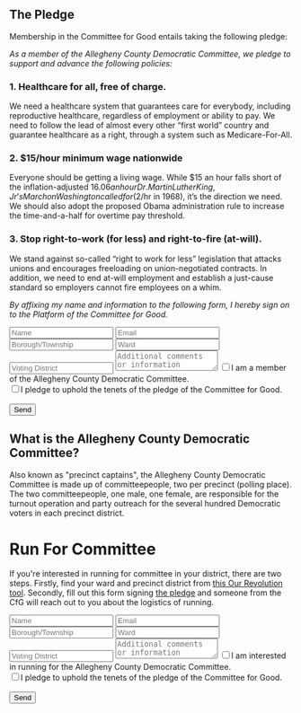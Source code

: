 ## The Pledge

Membership in the Committee for Good entails taking the following pledge: 

*As a member of the Allegheny County Democratic Committee, we pledge to support and advance the following policies:*

### 1. Healthcare for all, free of charge.

We need a healthcare system that guarantees care for everybody, including reproductive healthcare, regardless of employment or ability to pay. We need to follow the lead of almost every other “first world” country and guarantee healthcare as a right, through a system such as Medicare-For-All.

### 2. $15/hour minimum wage nationwide

Everyone should be getting a living wage. While $15 an hour falls short of the inflation-adjusted $16.06 an hour Dr. Martin Luther King, Jr’s March on Washington called for ($2/hr in 1968), it’s the direction we need. We should also adopt the proposed Obama administration rule to increase the time-and-a-half for overtime pay threshold.

### 3. Stop right-to-work (for less) and right-to-fire (at-will).

We stand against so-called “right to work for less” legislation that attacks unions and encourages freeloading on union-negotiated contracts. In addition, we need to end at-will employment and establish a just-cause standard so employers cannot fire employees on a whim.

*By affixing my name and information to the following form, I hereby sign on to the Platform of the Committee for Good.*

<form method="POST" action="https://formspree.io/sean@spb.li">
  <input type="text" name="name" placeholder="Name">
  <input type="email" name="email" placeholder="Email">
  <input type="text" name="borough" placeholder="Borough/Township">
  <input type="number" name="ward" placeholder="Ward">
  <input type="number" name="district" placeholder="Voting District">
  <textarea name="message" placeholder="Additional comments or information"></textarea>
  <input type="checkbox" name="member">I am a member of the Allegheny County Democratic Committee.<br />
  <input type="checkbox" name="pledge">I pledge to uphold the tenets of the pledge of the Committee for Good.<br />
  <br />
  <button type="submit">Send</button>
</form>

## What is the Allegheny County Democratic Committee?

Also known as "precinct captains", the Allegheny County Democratic Committee is made up of committeepeople, two per precinct (polling place). The two committeepeople, one male, one female, are responsible for the turnout operation and party outreach for the several hundred Democratic voters in each precinct district. 

# Run For Committee

If you're interested in running for committee in your district, there are two steps. Firstly, find your ward and precinct district from [this Our Revolution tool](http://transformtheparty.com/run-your-precinct/). Secondly, fill out this form signing [the pledge](#the-pledge) and someone from the CfG will reach out to you about the logistics of running.

<form method="POST" action="https://formspree.io/sean@spb.li">
  <input type="text" name="name" placeholder="Name">
  <input type="email" name="email" placeholder="Email">
  <input type="text" name="borough" placeholder="Borough/Township">
  <input type="number" name="ward" placeholder="Ward">
  <input type="number" name="district" placeholder="Voting District">
  <textarea name="message" placeholder="Additional comments or information"></textarea>
  <input type="checkbox" name="running">I am interested in running for the Allegheny County Democratic Committee.<br />
  <input type="checkbox" name="pledge">I pledge to uphold the tenets of the pledge of the Committee for Good.<br />
  <br />
  <button type="submit">Send</button>
</form>
